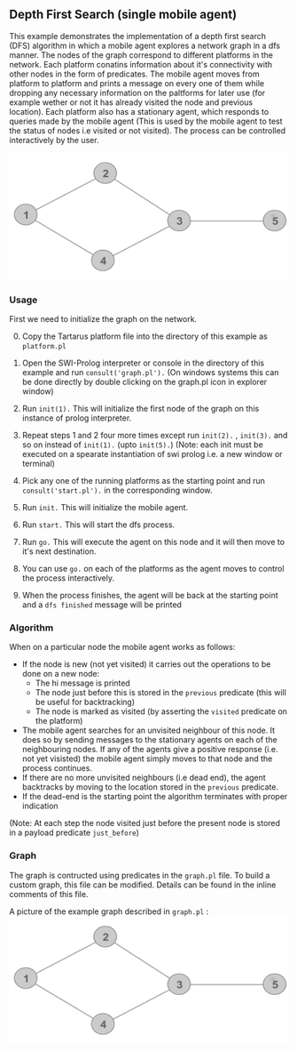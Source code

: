 ## Depth First Search (single mobile agent)
This example demonstrates the implementation of a depth first search (DFS) algorithm in which a mobile agent explores a network graph in a dfs manner. The nodes of the graph correspond to different platforms in the network. Each platform conatins information about it's connectivity with other nodes in the form of predicates. The mobile agent moves from platform to platform and prints a message on every one of them while dropping any necessary information on the paltforms for later use (for example wether or not it has already visited the node and previous location). Each platform also has a stationary agent, which responds to queries made by the mobile agent (This is used by the mobile agent to test the status of nodes i.e visited or not visited). The process can be controlled interactively by the user.

![example graph](https://github.com/webglider/tartarus-examples/blob/master/dfs/graph.png?raw=true "Example graph used in graph.pl")

### Usage
First we need to initialize the graph on the network.

0. Copy the Tartarus platform file into the directory of this example as `platform.pl` 

1. Open the SWI-Prolog interpreter or console in the directory of this example and run `consult('graph.pl').` (On windows systems this can be done directly by double clicking on the graph.pl icon in explorer window)

2. Run `init(1).` This will initialize the first node of the graph on this instance of prolog interpreter.

3. Repeat steps 1 and 2 four more times except run `init(2).` , `init(3).` and so on instead of `init(1).` (upto `init(5).`) (Note: each init must be executed on a spearate instantiation of swi prolog i.e. a new window or terminal)

4. Pick any one of the running platforms as the starting point and run `consult('start.pl').` in the corresponding window.

5. Run `init.` This will initialize the mobile agent.

6. Run `start.` This will start the dfs process.

7. Run `go.` This will execute the agent on this node and it will then move to it's next destination.

8. You can use `go.` on each of the platforms as the agent moves to control the process interactively.

9. When the process finishes, the agent will be back at the starting point and a `dfs finished` message will be printed

### Algorithm
When on a particular node the mobile agent works as follows:
* If the node is new (not yet visited) it carries out the operations to be done on a new node:
  - The hi message is printed
  - The node just before this is stored in the `previous` predicate (this will be useful for backtracking)
  - The node is marked as visited (by asserting the `visited` predicate on the platform)
* The mobile agent searches for an unvisited neighbour of this node. It does so by sending messages to the stationary agents on each of the neighbouring nodes. If any of the agents give a positive response (i.e. not yet visisted) the mobile agent simply moves to that node and the process continues.
* If there are no more unvisited neighbours (i.e dead end), the agent backtracks by moving to the location stored in the `previous` predicate.
* If the dead-end is the starting point the algorithm terminates with proper indication

(Note: At each step the node visited just before the present node is stored in a payload predicate `just_before`)

### Graph
The graph is contructed using predicates in the `graph.pl` file. To build a custom graph, this file can be modified. Details can be found in the inline comments of this file.

A picture of the example graph described in `graph.pl` :
![example graph](https://github.com/webglider/tartarus-examples/blob/master/dfs/graph.png?raw=true "Example graph used in graph.pl")

